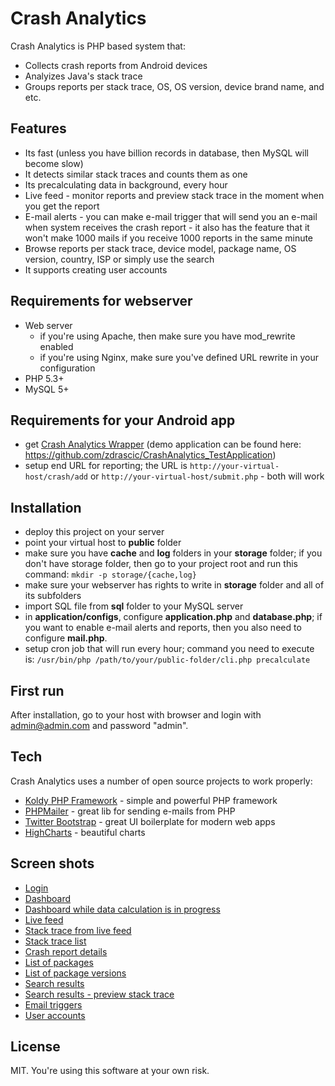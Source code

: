 Crash Analytics
=========

Crash Analytics is PHP based system that:

  - Collects crash reports from Android devices
  - Analyizes Java's stack trace
  - Groups reports per stack trace, OS, OS version, device brand name, and etc.


Features
----
   - Its fast (unless you have billion records in database, then MySQL will become slow)
   - It detects similar stack traces and counts them as one
   - Its precalculating data in background, every hour
   - Live feed - monitor reports and preview stack trace in the moment when you get the report
   - E-mail alerts - you can make e-mail trigger that will send you an e-mail when system receives the crash report - it also has the feature that it won't make 1000 mails if you receive 1000 reports in the same minute
   - Browse reports per stack trace, device model, package name, OS version, country, ISP or simply use the search
   - It supports creating user accounts


Requirements for webserver
----
   - Web server
      - if you're using Apache, then make sure you have mod_rewrite enabled
      - if you're using Nginx, make sure you've defined URL rewrite in your configuration
   - PHP 5.3+
   - MySQL 5+


Requirements for your Android app
----
   - get [Crash Analytics Wrapper](https://github.com/zdrascic/library-crash-analytics-wrapper) (demo application can be found here: https://github.com/zdrascic/CrashAnalytics_TestApplication)
   - setup end URL for reporting; the URL is `http://your-virtual-host/crash/add` or `http://your-virtual-host/submit.php` - both will work


Installation
----
  - deploy this project on your server
  - point your virtual host to **public** folder
  - make sure you have **cache** and **log** folders in your **storage** folder; if you don't have storage folder, then go to your project root and run this command: `mkdir -p storage/{cache,log}`
  - make sure your webserver has rights to write in **storage** folder and all of its subfolders
  - import SQL file from **sql** folder to your MySQL server
  - in **application/configs**, configure **application.php** and **database.php**; if you want to enable e-mail alerts and reports, then you also need to configure **mail.php**.
  - setup cron job that will run every hour; command you need to execute is: `/usr/bin/php /path/to/your/public-folder/cli.php precalculate`


First run
----

After installation, go to your host with browser and login with admin@admin.com and password "admin".


Tech
----

Crash Analytics uses a number of open source projects to work properly:

* [Koldy PHP Framework](http://koldy.net) - simple and powerful PHP framework
* [PHPMailer](https://github.com/PHPMailer/PHPMailer) - great lib for sending e-mails from PHP
* [Twitter Bootstrap](http://getbootstrap.com/) - great UI boilerplate for modern web apps
* [HighCharts](http://www.highcharts.com/) - beautiful charts


Screen shots
----
* [Login](http://vlatko.koudela.org/work/crash-analyser/01-login.png)
* [Dashboard](http://vlatko.koudela.org/work/crash-analyser/02-dashboard.png)
* [Dashboard while data calculation is in progress](http://vlatko.koudela.org/work/crash-analyser/03-dashboard-while-calculating.png)
* [Live feed](http://vlatko.koudela.org/work/crash-analyser/04-live-feed.png)
* [Stack trace from live feed](http://vlatko.koudela.org/work/crash-analyser/05-stack-trace-from-live-feed.png)
* [Stack trace list](http://vlatko.koudela.org/work/crash-analyser/06-stack-trace-list.png)
* [Crash report details](http://vlatko.koudela.org/work/crash-analyser/07-crash-report-details.png)
* [List of packages](http://vlatko.koudela.org/work/crash-analyser/08-list-of-packages.png)
* [List of package versions](http://vlatko.koudela.org/work/crash-analyser/09-list-of-package-versions.png)
* [Search results](http://vlatko.koudela.org/work/crash-analyser/10-search-results.png)
* [Search results - preview stack trace](http://vlatko.koudela.org/work/crash-analyser/11-search-result-quick-stack-trace.png)
* [Email triggers](http://vlatko.koudela.org/work/crash-analyser/12-email-triggers.png)
* [User accounts](http://vlatko.koudela.org/work/crash-analyser/13-users.png)


License
----

MIT. You're using this software at your own risk.
